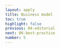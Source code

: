 ```yaml
---
layout: apply
title: Business model
toc: true
highlight: false
previous: 04-editorial
next: 06-best-practice
number: 5
---
```

